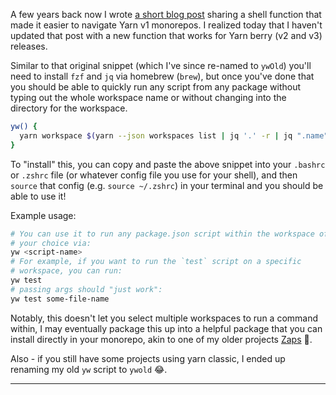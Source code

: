 A few years back now I wrote [a short blog post](/2021/february/yw) sharing a
shell function that made it easier to navigate Yarn v1 monorepos. I realized
today that I haven't updated that post with a new function that works for Yarn
berry (v2 and v3) releases.

Similar to that original snippet (which I've since re-named to `ywOld`) you'll
need to install `fzf` and `jq` via homebrew (`brew`), but once you've done that
you should be able to quickly run any script from any package without typing out
the whole workspace name or without changing into the directory for the
workspace.

```sh
yw() {
  yarn workspace $(yarn --json workspaces list | jq '.' -r | jq ".name" -r | fzf) "$@"
}
```

To "install" this, you can copy and paste the above snippet into your `.bashrc`
or `.zshrc` file (or whatever config file you use for your shell), and then
`source` that config (e.g. `source ~/.zshrc`) in your terminal and you should be
able to use it!

Example usage:

```sh
# You can use it to run any package.json script within the workspace of
# your choice via:
yw <script-name>
# For example, if you want to run the `test` script on a specific
# workspace, you can run:
yw test
# passing args should "just work":
yw test some-file-name
```

Notably, this doesn't let you select multiple workspaces to run a command
within, I may eventually package this up into a helpful package that you can
install directly in your monorepo, akin to one of my older projects
[Zaps](https://github.com/hamlim/projects/blob/master/packages/zaps/README.md)
🤔.

Also - if you still have some projects using yarn classic, I ended up renaming
my old `yw` script to `ywold` 😂.

---

